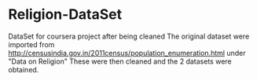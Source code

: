 # Religion-DataSet
DataSet for coursera project after being cleaned
The original dataset were imported from http://censusindia.gov.in/2011census/population_enumeration.html under "Data on Religion"
These were then cleaned and the 2 datasets were obtained.
